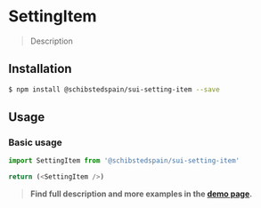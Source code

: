 # SettingItem

> Description

<!-- ![](./assets/preview.png) -->

## Installation

```sh
$ npm install @schibstedspain/sui-setting-item --save
```

## Usage

### Basic usage
```js
import SettingItem from '@schibstedspain/sui-setting-item'

return (<SettingItem />)
```


> **Find full description and more examples in the [demo page](#).**